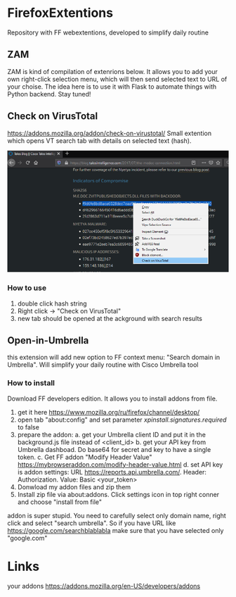 # FirefoxExtentions
Repository with FF webextentions, developed to simplify daily routine

## ZAM
ZAM is kind of compilation of extenrions below. It allows you to add your own right-click selection menu, which will then send selected text to URL of your choise. 
The idea here is to use it with Flask to automate things with Python backend. Stay tuned!

## Check on VirusTotal
https://addons.mozilla.org/addon/check-on-virustotal/
Small extention which opens VT search tab with details on selected text (hash).

![Screenshot](Screenshot2.png)
### How to use
1. double click hash string
2. Right click -> "Check on VirusTotal"
3. new tab should be opened at the ackground with search results

## Open-in-Umbrella
this extension will add new option to FF context menu: "Search domain in Umbrella". Will simplify your daily routine with Cisco Umbrella tool
### How to install
Download FF developers edition. It allows you to install addons from file.
1. get it here https://www.mozilla.org/ru/firefox/channel/desktop/ 
2. open tab "about:config" and set parameter *xpinstall.signatures.required* to false
3. prepare the addon:
a. get your Umbrella client ID and put it in the background.js file instead of <client_id>
b. get your API key from Umbrella dashboad. Do base64 for secret and key to have a single token.
c. Get FF addon "Modify Header Value" https://mybrowseraddon.com/modify-header-value.html
d. set API key is addon settings: URL https://reports.api.umbrella.com/. Header: Authorization. Value: Basic <your_token>
4. Donwload my addon files and zip them
5. Install zip file via about:addons. Click settings icon in top right conner and choose "install from file"

addon is super stupid. You need to carefully select only domain name, right click and select "search umbrella".
So if you have URL like https://google.com/searchblablabla make sure that you have selected only "google.com"

# Links
your addons https://addons.mozilla.org/en-US/developers/addons
